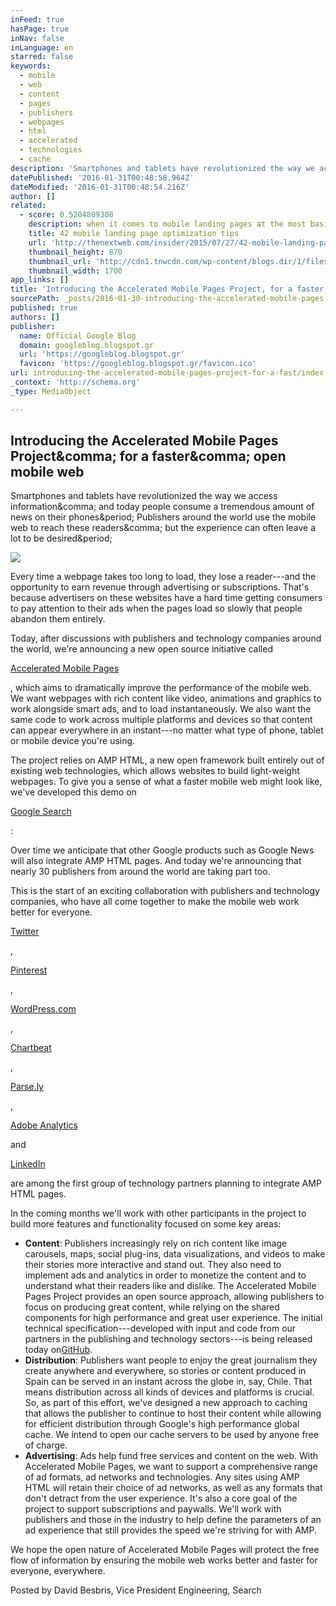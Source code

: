 ```yaml
---
inFeed: true
hasPage: true
inNav: false
inLanguage: en
starred: false
keywords:
  - mobile
  - web
  - content
  - pages
  - publishers
  - webpages
  - html
  - accelerated
  - technologies
  - cache
description: 'Smartphones and tablets have revolutionized the way we access information, and today people consume a tremendous amount of news on their phones. Publishers around the world use the mobile web to reach these readers, but the experience can often leave a lot to be desired.'
datePublished: '2016-01-31T00:48:58.964Z'
dateModified: '2016-01-31T00:48:54.216Z'
author: []
related:
  - score: 0.5204809308
    description: when it comes to mobile landing pages at the most basic level a landing page is the first interaction a customer will have with your website. Getting that first impression right is critical.
    title: 42 mobile landing page optimization tips
    url: 'http://thenextweb.com/insider/2015/07/27/42-mobile-landing-page-optimization-tips/'
    thumbnail_height: 870
    thumbnail_url: 'http://cdn1.tnwcdn.com/wp-content/blogs.dir/1/files/2015/07/optimization.jpg'
    thumbnail_width: 1700
app_links: []
title: 'Introducing the Accelerated Mobile Pages Project, for a faster, open mobile web'
sourcePath: _posts/2016-01-30-introducing-the-accelerated-mobile-pages-project-for-a-fast.md
published: true
authors: []
publisher:
  name: Official Google Blog
  domain: googleblog.blogspot.gr
  url: 'https://googleblog.blogspot.gr'
  favicon: 'https://googleblog.blogspot.gr/favicon.ico'
url: introducing-the-accelerated-mobile-pages-project-for-a-fast/index.html
_context: 'http://schema.org'
_type: MediaObject

---
```

<article style=""><h1>Introducing the Accelerated Mobile Pages Project&amp;comma; for a faster&amp;comma; open mobile web</h1><p>Smartphones and tablets have revolutionized the way we access information&amp;comma; and today people consume a tremendous amount of news on their phones&amp;period; Publishers around the world use the mobile web to reach these readers&amp;comma; but the experience can often leave a lot to be desired&amp;period;</p><img src="https://www.gstatic.com/images/branding/googlelogo/2x/googlelogo_color_284x96dp.png" /></article>

Every time a webpage takes too long to load, they lose a reader---and the opportunity to earn revenue through advertising or subscriptions. That's because advertisers on these websites have a hard time getting consumers to pay attention to their ads when the pages load so slowly that people abandon them entirely.

Today, after discussions with publishers and technology companies around the world, we're announcing a new open source initiative called

[Accelerated Mobile Pages][0]

, which aims to dramatically improve the performance of the mobile web. We want webpages with rich content like video, animations and graphics to work alongside smart ads, and to load instantaneously. We also want the same code to work across multiple platforms and devices so that content can appear everywhere in an instant---no matter what type of phone, tablet or mobile device you're using.

The project relies on AMP HTML, a new open framework built entirely out of existing web technologies, which allows websites to build light-weight webpages. To give you a sense of what a faster mobile web might look like, we've developed this demo on

[Google Search][1]

:

Over time we anticipate that other Google products such as Google News will also integrate AMP HTML pages. And today we're announcing that nearly 30 publishers from around the world are taking part too.

This is the start of an exciting collaboration with publishers and technology companies, who have all come together to make the mobile web work better for everyone.

[Twitter][2]

,

[Pinterest][3]

,

[WordPress.com][4]

,

[Chartbeat][5]

,

[Parse.ly][6]

,

[Adobe Analytics][7]

and

[LinkedIn][8]

are among the first group of technology partners planning to integrate AMP HTML pages.

In the coming months we'll work with other participants in the project to build more features and functionality focused on some key areas:

* **Content**: Publishers increasingly rely on rich content like image carousels, maps, social plug-ins, data visualizations, and videos to make their stories more interactive and stand out. They also need to implement ads and analytics in order to monetize the content and to understand what their readers like and dislike. The Accelerated Mobile Pages Project provides an open source approach, allowing publishers to focus on producing great content, while relying on the shared components for high performance and great user experience. The initial technical specification---developed with input and code from our partners in the publishing and technology sectors---is being released today on[GitHub][9].
* **Distribution**: Publishers want people to enjoy the great journalism they create anywhere and everywhere, so stories or content produced in Spain can be served in an instant across the globe in, say, Chile. That means distribution across all kinds of devices and platforms is crucial. So, as part of this effort, we've designed a new approach to caching that allows the publisher to continue to host their content while allowing for efficient distribution through Google's high performance global cache. We intend to open our cache servers to be used by anyone free of charge.
* **Advertising**: Ads help fund free services and content on the web. With Accelerated Mobile Pages, we want to support a comprehensive range of ad formats, ad networks and technologies. Any sites using AMP HTML will retain their choice of ad networks, as well as any formats that don't detract from the user experience. It's also a core goal of the project to support subscriptions and paywalls. We'll work with publishers and those in the industry to help define the parameters of an ad experience that still provides the speed we're striving for with AMP.

We hope the open nature of Accelerated Mobile Pages will protect the free flow of information by ensuring the mobile web works better and faster for everyone, everywhere.

Posted by David Besbris, Vice President Engineering, Search

[0]: http://www.ampproject.org/
[1]: http://insidesearch.blogspot.com/2015/10/accelerated-mobile-pages-in-search.html
[2]: http://twitter.com/
[3]: http://pinterest.com/
[4]: http://wordpress.com/
[5]: https://chartbeat.com/
[6]: http://www.parsely.com/
[7]: http://www.adobe.com/marketing-cloud/web-analytics.html
[8]: https://www.linkedin.com/
[9]: https://github.com/ampproject
